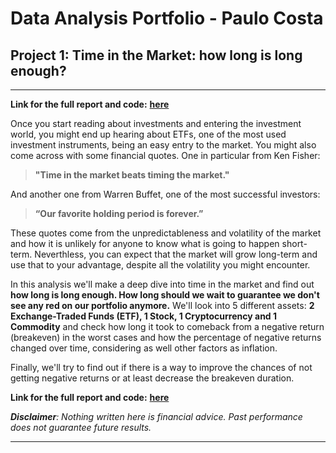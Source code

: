 # Data Analysis Portfolio - Paulo Costa

## Project 1: Time in the Market: how long is long enough?

---

**Link for the full report and code:** <b><a href="https://github.com/pccostapt/time-in-the-market---how-long-is-long-enough/blob/main/Time_in_the_Market_how_long_is_long_enough_.ipynb" target="_blank">**here**</a></b>

Once you start reading about investments and entering the investment world, you might end up hearing about ETFs, one of the most used investment instruments, being an easy entry to the market. You might also come across with some financial quotes. One in particular from Ken Fisher:

>**"Time in the market beats timing the market."**

And another one from Warren Buffet, one of the most successful investors:
>**“Our favorite holding period is forever.”**

These quotes come from the unpredictableness and volatility of the market and how it is unlikely for anyone to know what is going to happen short-term. Neverthless, you can expect that the market will grow long-term and use that to your advantage, despite all the volatility you might encounter.

In this analysis we'll make a deep dive into time in the market and find out **how long is long enough. How long should we wait to guarantee we don't see any red on our portfolio anymore.** We'll look into 5 different assets: **2 Exchange-Traded Funds (ETF), 1 Stock, 1 Cryptocurrency and 1 Commodity** and check how long it took to comeback from a negative return (breakeven) in the worst cases and how the percentage of negative returns changed over time, considering as well other factors as inflation.

Finally, we'll try to find out if there is a way to improve the chances of not getting negative returns or at least decrease the breakeven duration.

**Link for the full report and code:** <b><a href="https://github.com/pccostapt/time-in-the-market---how-long-is-long-enough/blob/main/Time_in_the_Market_how_long_is_long_enough_.ipynb" target="_blank">**here**</a></b>

***Disclaimer**: Nothing written here is financial advice. Past performance does not guarantee future results.*

---

